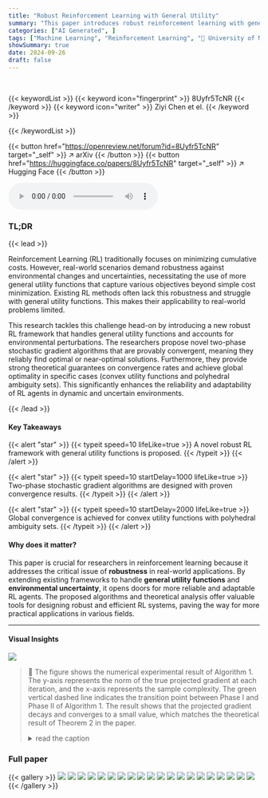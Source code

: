 ```yaml
---
title: "Robust Reinforcement Learning with General Utility"
summary: "This paper introduces robust reinforcement learning with general utility, providing novel algorithms with convergence guarantees for training robust policies under environmental uncertainty, significa..."
categories: ["AI Generated", ]
tags: ["Machine Learning", "Reinforcement Learning", "🏢 University of Maryland College Park",]
showSummary: true
date: 2024-09-26
draft: false
---
```


<br>

{{< keywordList >}}
{{< keyword icon="fingerprint" >}} 8Uyfr5TcNR {{< /keyword >}}
{{< keyword icon="writer" >}} Ziyi Chen et el. {{< /keyword >}}
 
{{< /keywordList >}}

{{< button href="https://openreview.net/forum?id=8Uyfr5TcNR" target="_self" >}}
↗ arXiv
{{< /button >}}
{{< button href="https://huggingface.co/papers/8Uyfr5TcNR" target="_self" >}}
↗ Hugging Face
{{< /button >}}



<audio controls>
    <source src="https://ai-paper-reviewer.com/8Uyfr5TcNR/podcast.wav" type="audio/wav">
    Your browser does not support the audio element.
</audio>


### TL;DR


{{< lead >}}

Reinforcement Learning (RL) traditionally focuses on minimizing cumulative costs.  However, real-world scenarios demand robustness against environmental changes and uncertainties, necessitating the use of more general utility functions that capture various objectives beyond simple cost minimization.  Existing RL methods often lack this robustness and struggle with general utility functions. This makes their applicability to real-world problems limited. 

This research tackles this challenge head-on by introducing a new robust RL framework that handles general utility functions and accounts for environmental perturbations.  The researchers propose novel two-phase stochastic gradient algorithms that are provably convergent, meaning they reliably find optimal or near-optimal solutions.  Furthermore, they provide strong theoretical guarantees on convergence rates and achieve global optimality in specific cases (convex utility functions and polyhedral ambiguity sets). This significantly enhances the reliability and adaptability of RL agents in dynamic and uncertain environments.

{{< /lead >}}


#### Key Takeaways

{{< alert "star" >}}
{{< typeit speed=10 lifeLike=true >}} A novel robust RL framework with general utility functions is proposed. {{< /typeit >}}
{{< /alert >}}

{{< alert "star" >}}
{{< typeit speed=10 startDelay=1000 lifeLike=true >}} Two-phase stochastic gradient algorithms are designed with proven convergence results. {{< /typeit >}}
{{< /alert >}}

{{< alert "star" >}}
{{< typeit speed=10 startDelay=2000 lifeLike=true >}} Global convergence is achieved for convex utility functions with polyhedral ambiguity sets. {{< /typeit >}}
{{< /alert >}}

#### Why does it matter?
This paper is crucial for researchers in reinforcement learning because it addresses the critical issue of **robustness** in real-world applications. By extending existing frameworks to handle **general utility functions** and **environmental uncertainty**, it opens doors for more reliable and adaptable RL agents. The proposed algorithms and theoretical analysis offer valuable tools for designing robust and efficient RL systems, paving the way for more practical applications in various fields.

------
#### Visual Insights



![](https://ai-paper-reviewer.com/8Uyfr5TcNR/figures_15_1.jpg)

> 🔼 The figure shows the numerical experimental result of Algorithm 1. The y-axis represents the norm of the true projected gradient at each iteration, and the x-axis represents the sample complexity. The green vertical dashed line indicates the transition point between Phase I and Phase II of Algorithm 1. The result shows that the projected gradient decays and converges to a small value, which matches the theoretical result of Theorem 2 in the paper.
> <details>
> <summary>read the caption</summary>
> Figure 1: Numerical Experimental Result (the green vertical line denotes the transition from Phase I to Phase II of Algorithm 1).
> </details>







### Full paper

{{< gallery >}}
<img src="https://ai-paper-reviewer.com/8Uyfr5TcNR/1.png" class="grid-w50 md:grid-w33 xl:grid-w25" />
<img src="https://ai-paper-reviewer.com/8Uyfr5TcNR/2.png" class="grid-w50 md:grid-w33 xl:grid-w25" />
<img src="https://ai-paper-reviewer.com/8Uyfr5TcNR/3.png" class="grid-w50 md:grid-w33 xl:grid-w25" />
<img src="https://ai-paper-reviewer.com/8Uyfr5TcNR/4.png" class="grid-w50 md:grid-w33 xl:grid-w25" />
<img src="https://ai-paper-reviewer.com/8Uyfr5TcNR/5.png" class="grid-w50 md:grid-w33 xl:grid-w25" />
<img src="https://ai-paper-reviewer.com/8Uyfr5TcNR/6.png" class="grid-w50 md:grid-w33 xl:grid-w25" />
<img src="https://ai-paper-reviewer.com/8Uyfr5TcNR/7.png" class="grid-w50 md:grid-w33 xl:grid-w25" />
<img src="https://ai-paper-reviewer.com/8Uyfr5TcNR/8.png" class="grid-w50 md:grid-w33 xl:grid-w25" />
<img src="https://ai-paper-reviewer.com/8Uyfr5TcNR/9.png" class="grid-w50 md:grid-w33 xl:grid-w25" />
<img src="https://ai-paper-reviewer.com/8Uyfr5TcNR/10.png" class="grid-w50 md:grid-w33 xl:grid-w25" />
<img src="https://ai-paper-reviewer.com/8Uyfr5TcNR/11.png" class="grid-w50 md:grid-w33 xl:grid-w25" />
<img src="https://ai-paper-reviewer.com/8Uyfr5TcNR/12.png" class="grid-w50 md:grid-w33 xl:grid-w25" />
<img src="https://ai-paper-reviewer.com/8Uyfr5TcNR/13.png" class="grid-w50 md:grid-w33 xl:grid-w25" />
<img src="https://ai-paper-reviewer.com/8Uyfr5TcNR/14.png" class="grid-w50 md:grid-w33 xl:grid-w25" />
<img src="https://ai-paper-reviewer.com/8Uyfr5TcNR/15.png" class="grid-w50 md:grid-w33 xl:grid-w25" />
<img src="https://ai-paper-reviewer.com/8Uyfr5TcNR/16.png" class="grid-w50 md:grid-w33 xl:grid-w25" />
<img src="https://ai-paper-reviewer.com/8Uyfr5TcNR/17.png" class="grid-w50 md:grid-w33 xl:grid-w25" />
<img src="https://ai-paper-reviewer.com/8Uyfr5TcNR/18.png" class="grid-w50 md:grid-w33 xl:grid-w25" />
<img src="https://ai-paper-reviewer.com/8Uyfr5TcNR/19.png" class="grid-w50 md:grid-w33 xl:grid-w25" />
<img src="https://ai-paper-reviewer.com/8Uyfr5TcNR/20.png" class="grid-w50 md:grid-w33 xl:grid-w25" />
{{< /gallery >}}